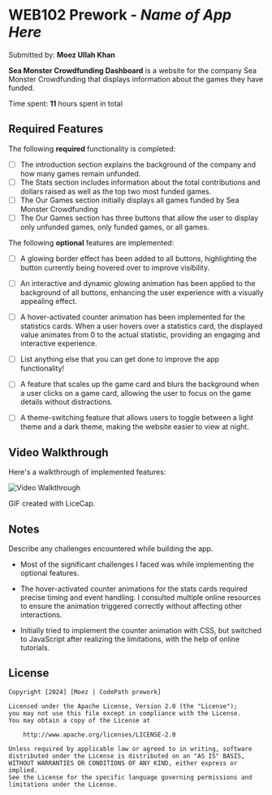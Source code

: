 # WEB102 Prework - *Name of App Here*

Submitted by: **Moez Ullah Khan**

**Sea Monster Crowdfunding Dashboard** is a website for the company Sea Monster Crowdfunding that displays information about the games they have funded.

Time spent: **11** hours spent in total

## Required Features

The following **required** functionality is completed:

* [ ] The introduction section explains the background of the company and how many games remain unfunded.
* [ ] The Stats section includes information about the total contributions and dollars raised as well as the top two most funded games.
* [ ] The Our Games section initially displays all games funded by Sea Monster Crowdfunding
* [ ] The Our Games section has three buttons that allow the user to display only unfunded games, only funded games, or all games.

The following **optional** features are implemented:

* [ ] A glowing border effect has been added to all buttons, highlighting the button currently being hovered over to improve visibility.

* [ ] An interactive and dynamic glowing animation has been applied to the background of all buttons, enhancing the user experience with a visually appealing effect.

* [ ] A hover-activated counter animation has been implemented for the statistics cards. When a user hovers over a statistics card, the displayed value animates from 0 to the actual statistic, providing an engaging and interactive experience.


* [ ] List anything else that you can get done to improve the app functionality!

* [ ] A feature that scales up the game card and blurs the background when a user clicks on a game card, allowing the user to focus on the game details without distractions.

* [ ] A theme-switching feature that allows users to toggle between a light theme and a dark theme, making the website easier to view at night.


## Video Walkthrough

Here's a walkthrough of implemented features:

<img src='https://imgur.com/dK9QQuz' title='Video Walkthrough' width='' alt='Video Walkthrough' />

<!-- Replace this with whatever GIF tool you used! -->
GIF created with LiceCap.  
<!-- Recommended tools:
[Kap](https://getkap.co/) for macOS
[ScreenToGif](https://www.screentogif.com/) for Windows
[peek](https://github.com/phw/peek) for Linux. -->

## Notes

Describe any challenges encountered while building the app.

* Most of the significant challenges I faced was while implementing the optional features. 

* The hover-activated counter animations for the stats cards required precise timing and event handling. I consulted multiple online resources to ensure the animation triggered correctly without affecting other interactions.

* Initially tried to implement the counter animation with CSS, but switched to JavaScript after realizing the limitations, with the help of online tutorials.



## License

    Copyright [2024] [Moez | CodePath prework]

    Licensed under the Apache License, Version 2.0 (the "License");
    you may not use this file except in compliance with the License.
    You may obtain a copy of the License at

        http://www.apache.org/licenses/LICENSE-2.0

    Unless required by applicable law or agreed to in writing, software
    distributed under the License is distributed on an "AS IS" BASIS,
    WITHOUT WARRANTIES OR CONDITIONS OF ANY KIND, either express or implied.
    See the License for the specific language governing permissions and
    limitations under the License.
